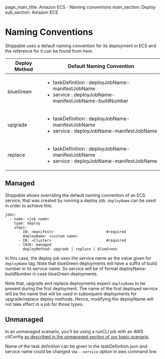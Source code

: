 page_main_title: Amazon ECS - Naming conventions
main_section: Deploy
sub_section: Amazon ECS

# Naming Conventions

Shippable uses a default naming convention for its deployment in ECS and the reference for it can be found from here.

| Deploy Method | Default Naming Convention |
|--------------|---------------------------|
| blueGreen | <ul><li>taskDefinition : deployJobName-manifestJobName</li><li>service : deployJobName-manifestJobName-buildNumber<ul> |
| upgrade | <ul><li>taskDefinition : deployJobName-manifestJobName</li><li>service : deployJobName-manifestJobName<ul> |
| replace | <ul><li>taskDefinition : deployJobName-manifestJobName</li><li>service : deployJobName-manifestJobName<ul> |

## Managed
Shippable allows overriding the default naming convention of an ECS service, that was created by running a deploy job. `deployName` can be used in order to achieve this.

```
jobs:
  - name: <job name>
    type: deploy
    steps:
      - IN: <manifest>                        #required
        deployName: <custom name>
      - IN: <cluster>                         #required
      - TASK: managed
        deployMethod: upgrade | replace | blueGreen
```

In this case, the deploy job uses the service name as the value given for `deployName` tag. Note that blueGreen deployments will have a suffix of build number in its service name. So service will be of format deployName-buildNumber in case blueGreen deployments.

Note that, upgrade and replace deployments expect `deployName` to be present during the first deployment. The name of the first deployed service will be the name that will be used in subsequent deployments for upgrade/replace deploy methods. Hence, modifying the deployName will not take effect in a job for those types.

## Unmanaged

In an unmanaged scenario, you'll be using a runCLI job with an AWS cliConfig [as described in the unmanaged section of our basic scenario](./amazon-ecs#unmanaged-deployments).

Name of the task definition can be given in the taskDefinition.json and service name could be changed via `--service` option in aws command line.
